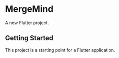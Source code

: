 # MergeMind

A new Flutter project.

## Getting Started

This project is a starting point for a Flutter application.
